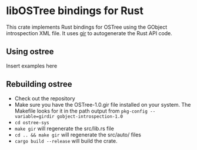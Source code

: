 # libOSTree bindings for Rust

This crate implements Rust bindings for OSTree using the GObject introspection XML file.
It uses [gir](https://github.com/gtk-rs/gir) to autogenerate the Rust API code.


## Using ostree

Insert examples here


## Rebuilding ostree

 * Check out the repository
 * Make sure you have the OSTree-1.0.gir file installed on your system. The Makefile
   looks for it in the path output from `pkg-config --variable=girdir gobject-introspection-1.0`
 * `cd ostree-sys`
 * `make gir` will regenerate the src/lib.rs file
 * `cd .. && make gir` will regenerate the src/auto/ files
 * `cargo build --release` will build the crate.

